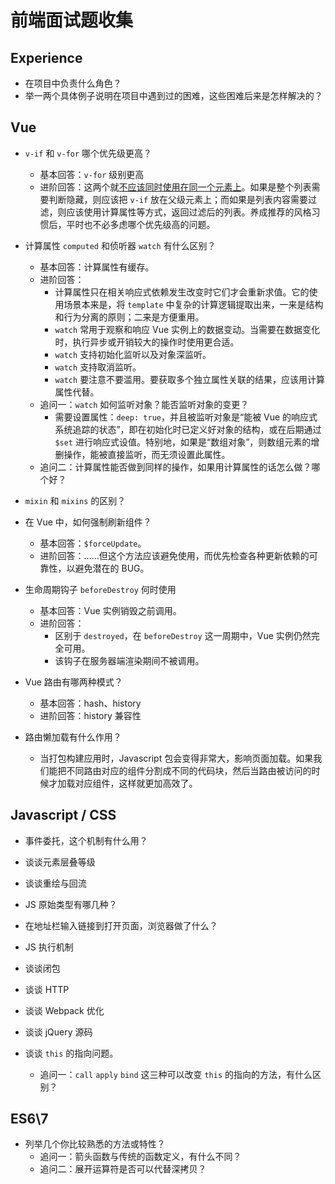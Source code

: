 # 前端面试题收集

## Experience
- 在项目中负责什么角色？
- 举一两个具体例子说明在项目中遇到过的困难，这些困难后来是怎样解决的？

## Vue

- `v-if` 和 `v-for` 哪个优先级更高？
  - 基本回答：`v-for` 级别更高
  - 进阶回答：这两个就[不应该同时使用在同一个元素上](https://cn.vuejs.org/v2/style-guide/#%E9%81%BF%E5%85%8D-v-if-%E5%92%8C-v-for-%E7%94%A8%E5%9C%A8%E4%B8%80%E8%B5%B7-%E5%BF%85%E8%A6%81)。如果是整个列表需要判断隐藏，则应该把 `v-if` 放在父级元素上；而如果是列表内容需要过滤，则应该使用计算属性等方式，返回过滤后的列表。养成推荐的风格习惯后，平时也不必多虑哪个优先级高的问题。

- 计算属性 `computed` 和侦听器 `watch` 有什么区别？
  - 基本回答：计算属性有缓存。
  - 进阶回答：
    - 计算属性只在相关响应式依赖发生改变时它们才会重新求值。它的使用场景本来是，将 `template` 中复杂的计算逻辑提取出来，一来是结构和行为分离的原则；二来是方便重用。
    - `watch` 常用于观察和响应 Vue 实例上的数据变动。当需要在数据变化时，执行异步或开销较大的操作时使用更合适。
    - `watch` 支持初始化监听以及对象深监听。
    - `watch` 支持取消监听。
    - `watch` 要注意不要滥用。要获取多个独立属性关联的结果，应该用计算属性代替。
  - 追问一：`watch` 如何监听对象？能否监听对象的变更？
    - 需要设置属性：`deep: true`，并且被监听对象是“能被 Vue 的响应式系统追踪的状态”，即在初始化时已定义好对象的结构，或在后期通过 `$set` 进行响应式设值。特别地，如果是“数组对象”，则数组元素的增删操作，能被直接监听，而无须设置此属性。
  - 追问二：计算属性能否做到同样的操作，如果用计算属性的话怎么做？哪个好？

- `mixin` 和 `mixins` 的区别？

- 在 Vue 中，如何强制刷新组件？
  - 基本回答：`$forceUpdate`。
  - 进阶回答：……但这个方法应该避免使用，而优先检查各种更新依赖的可靠性，以避免潜在的 BUG。

- 生命周期钩子 `beforeDestroy` 何时使用
  - 基本回答：Vue 实例销毁之前调用。
  - 进阶回答：
    - 区别于 `destroyed`，在 `beforeDestroy` 这一周期中，Vue 实例仍然完全可用。
    - 该钩子在服务器端渲染期间不被调用。

- Vue 路由有哪两种模式？
  - 基本回答：hash、history
  - 进阶回答：history 兼容性

- 路由懒加载有什么作用？
  - 当打包构建应用时，Javascript 包会变得非常大，影响页面加载。如果我们能把不同路由对应的组件分割成不同的代码块，然后当路由被访问的时候才加载对应组件，这样就更加高效了。

## Javascript / CSS
  - 事件委托，这个机制有什么用？

  - 谈谈元素层叠等级

  - 谈谈重绘与回流

  - JS 原始类型有哪几种？

  - 在地址栏输入链接到打开页面，浏览器做了什么？

  - JS 执行机制

  - 谈谈闭包

  - 谈谈 HTTP

  - 谈谈 Webpack 优化

  - 谈谈 jQuery 源码

  - 谈谈 `this` 的指向问题。
    - 追问一：`call` `apply` `bind` 这三种可以改变 `this` 的指向的方法，有什么区别？

## ES6\7
  - 列举几个你比较熟悉的方法或特性？
    - 追问一：箭头函数与传统的函数定义，有什么不同？
    - 追问二：展开运算符是否可以代替深拷贝？